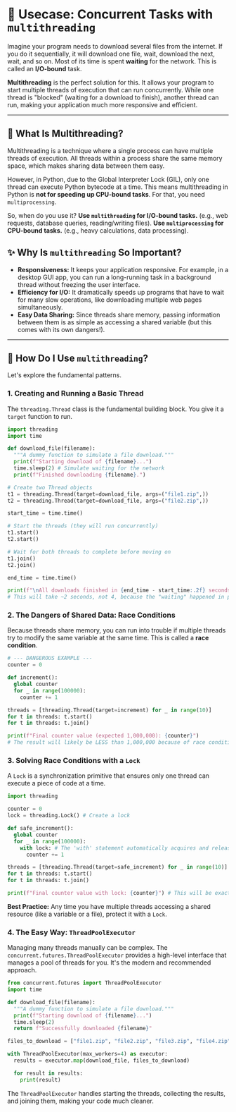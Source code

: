 # 🧵 Usecase: Concurrent Tasks with `multithreading`

Imagine your program needs to download several files from the internet. If you do it sequentially, it will download one file, wait, download the next, wait, and so on. Most of its time is spent **waiting** for the network. This is called an **I/O-bound** task.

**Multithreading** is the perfect solution for this. It allows your program to start multiple threads of execution that can run concurrently. While one thread is "blocked" (waiting for a download to finish), another thread can run, making your application much more responsive and efficient.

---

## 🤔 What Is Multithreading?

Multithreading is a technique where a single process can have multiple threads of execution. All threads within a process share the same memory space, which makes sharing data between them easy.

However, in Python, due to the Global Interpreter Lock (GIL), only one thread can execute Python bytecode at a time. This means multithreading in Python is **not for speeding up CPU-bound tasks**. For that, you need `multiprocessing`.

So, when do you use it?
**Use `multithreading` for I/O-bound tasks.** (e.g., web requests, database queries, reading/writing files).
**Use `multiprocessing` for CPU-bound tasks.** (e.g., heavy calculations, data processing).

## ✨ Why Is `multithreading` So Important?

*   **Responsiveness:** It keeps your application responsive. For example, in a desktop GUI app, you can run a long-running task in a background thread without freezing the user interface.
*   **Efficiency for I/O:** It dramatically speeds up programs that have to wait for many slow operations, like downloading multiple web pages simultaneously.
*   **Easy Data Sharing:** Since threads share memory, passing information between them is as simple as accessing a shared variable (but this comes with its own dangers!).

---

## 🚀 How Do I Use `multithreading`?

Let's explore the fundamental patterns.

### 1. Creating and Running a Basic Thread

The `threading.Thread` class is the fundamental building block. You give it a `target` function to run.

```python
import threading
import time

def download_file(filename):
  """A dummy function to simulate a file download."""
  print(f"Starting download of {filename}...")
  time.sleep(2) # Simulate waiting for the network
  print(f"Finished downloading {filename}.")

# Create two Thread objects
t1 = threading.Thread(target=download_file, args=("file1.zip",))
t2 = threading.Thread(target=download_file, args=("file2.zip",))

start_time = time.time()

# Start the threads (they will run concurrently)
t1.start()
t2.start()

# Wait for both threads to complete before moving on
t1.join()
t2.join()

end_time = time.time()

print(f"\nAll downloads finished in {end_time - start_time:.2f} seconds.")
# This will take ~2 seconds, not 4, because the "waiting" happened in parallel!
```

### 2. The Dangers of Shared Data: Race Conditions

Because threads share memory, you can run into trouble if multiple threads try to modify the same variable at the same time. This is called a **race condition**.

```python
# --- DANGEROUS EXAMPLE ---
counter = 0

def increment():
  global counter
  for _ in range(100000):
    counter += 1

threads = [threading.Thread(target=increment) for _ in range(10)]
for t in threads: t.start()
for t in threads: t.join()

print(f"Final counter value (expected 1,000,000): {counter}")
# The result will likely be LESS than 1,000,000 because of race conditions!
```

### 3. Solving Race Conditions with a `Lock`

A `Lock` is a synchronization primitive that ensures only one thread can execute a piece of code at a time.

```python
import threading

counter = 0
lock = threading.Lock() # Create a lock

def safe_increment():
  global counter
  for _ in range(100000):
    with lock: # The 'with' statement automatically acquires and releases the lock
      counter += 1

threads = [threading.Thread(target=safe_increment) for _ in range(10)]
for t in threads: t.start()
for t in threads: t.join()

print(f"Final counter value with lock: {counter}") # This will be exactly 1,000,000
```
**Best Practice:** Any time you have multiple threads accessing a shared resource (like a variable or a file), protect it with a `Lock`.

### 4. The Easy Way: `ThreadPoolExecutor`

Managing many threads manually can be complex. The `concurrent.futures.ThreadPoolExecutor` provides a high-level interface that manages a pool of threads for you. It's the modern and recommended approach.

```python
from concurrent.futures import ThreadPoolExecutor
import time

def download_file(filename):
  """A dummy function to simulate a file download."""
  print(f"Starting download of {filename}...")
  time.sleep(2)
  return f"Successfully downloaded {filename}"

files_to_download = ["file1.zip", "file2.zip", "file3.zip", "file4.zip"]

with ThreadPoolExecutor(max_workers=4) as executor:
  results = executor.map(download_file, files_to_download)

  for result in results:
    print(result)
```
The `ThreadPoolExecutor` handles starting the threads, collecting the results, and joining them, making your code much cleaner.
